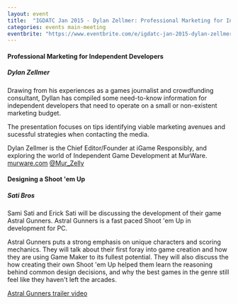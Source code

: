 ```yaml
---
layout: event
title:  "IGDATC Jan 2015 - Dylan Zellmer: Professional Marketing for Independent Developers"
categories: events main-meeting
eventbrite: "https://www.eventbrite.com/e/igdatc-jan-2015-dylan-zellmer-professional-marketing-for-independent-developers-tickets-15149776389?aff=ebdsoporgprofile"
---
```


#### Professional Marketing for Independent Developers
##### Dylan Zellmer

Drawing from his experiences as a games journalist and crowdfunding consultant, Dyllan has compiled some need-to-know information for independent developers that need to operate on a small or non-existent marketing budget.

The presentation focuses on tips identifying viable marketing avenues and sucessful strategies when contacting the media.

Dylan Zellmer is the Chief Editor/Founder at iGame Responsibly, and exploring the world of Independent Game Development at MurWare. [murware.com](http://www.murware.com/) [@Mur_Zelly](https://twitter.com/Mur_Zelly)


#### Designing a Shoot 'em Up
##### Sati Bros

Sami Sati and Erick Sati will be discussing the development of their game Astral Gunners. Astral Gunners is a fast paced Shoot 'em Up in development for PC.

Astral Gunners puts a strong emphasis on unique characters and scoring mechanics. They will talk about their first foray into game creation and how they are using Game Maker to its fullest potential. They will also discuss the how creating their own Shoot 'em Up helped them learn the reasoning behind common design decisions, and why the best games in the genre still feel like they haven't left the arcades.

[Astral Gunners trailer video](https://www.youtube.com/watch?v=22HIQMsfrrA)

